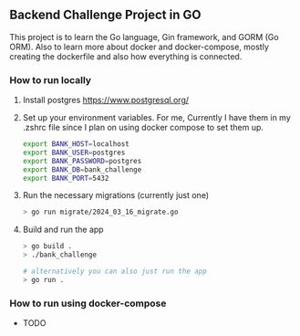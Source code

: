 ## Backend Challenge Project in GO

This project is to learn the Go language, Gin framework, and GORM (Go ORM). Also to learn more about docker and docker-compose, mostly creating the dockerfile and also how everything is connected.


### How to run locally

1. Install postgres https://www.postgresql.org/
2. Set up your environment variables. For me, Currently I have them in my .zshrc file since I plan on using docker compose to set them up.

    ```sh
    export BANK_HOST=localhost
    export BANK_USER=postgres
    export BANK_PASSWORD=postgres
    export BANK_DB=bank_challenge
    export BANK_PORT=5432
    ```

3. Run the necessary migrations (currently just one)

    ```sh
    > go run migrate/2024_03_16_migrate.go
    ```
4. Build and run the app

    ```sh
    > go build .
    > ./bank_challenge

    # alternatively you can also just run the app
    > go run .
    ```

### How to run using docker-compose

- TODO